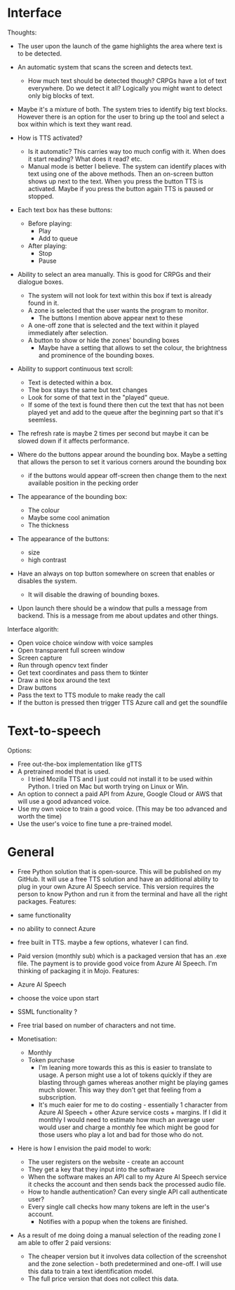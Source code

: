 

# Interface
Thoughts:
- The user upon the launch of the game highlights the area where text is to be detected.
- An automatic system that scans the screen and detects text.
    - How much text should be detected though? CRPGs have a lot of text everywhere. Do we detect it all? Logically you might want to detect only big blocks of text.
- Maybe it's a mixture of both. The system tries to identify big text blocks. However there is an option for the user to bring up the tool and select a box within which is text they want read.
- How is TTS activated?
    - Is it automatic? This carries way too much config with it. When does it start reading? What does it read? etc. 
    - Manual mode is better I believe. The system can identify places with text using one of the above methods. Then an on-screen button shows up next to the text. When you press the button TTS is activated. Maybe if you press the button again TTS is paused or stopped.

- Each text box has these buttons:
    - Before playing:
        - Play
        - Add to queue
    - After playing:
        - Stop
        - Pause

- Ability to select an area manually. This is good for CRPGs and their dialogue boxes. 
    - The system will not look for text within this box if text is already found in it.
    - A zone is selected that the user wants the program to monitor.
        - The buttons I mention above appear next to these
    - A one-off zone that is selected and the text within it played immediately after selection.
    - A button to show or hide the zones' bounding boxes
        - Maybe have a setting that allows to set the colour, the brightness and prominence of the bounding boxes.
- Ability to support continuous text scroll:
    - Text is detected within a box. 
    - The box stays the same but text changes
    - Look for some of that text in the "played" queue.
    - If some of the text is found there then cut the text that has not been played yet and add to the queue after the beginning part so that it's seemless.
- The refresh rate is maybe 2 times per second but maybe it can be slowed down if it affects performance.
- Where do the buttons appear around the bounding box. Maybe a setting that allows the person to set it various corners around the bounding box
    - if the buttons would appear off-screen then change them to the next available position in the pecking order
- The appearance of the bounding box:
    - The colour
    - Maybe some cool animation
    - The thickness
- The appearance of the buttons:
    - size
    - high contrast
- Have an always on top button somewhere on screen that enables or disables the system.
    - It will disable the drawing of bounding boxes.
- Upon launch there should be a window that pulls a message from backend. This is a message from me about updates and other things.


Interface algorith:
- Open voice choice window with voice samples
- Open transparent full screen window
- Screen capture
- Run through opencv text finder
- Get text coordinates and pass them to tkinter
- Draw a nice box around the text
- Draw buttons
- Pass the text to TTS module to make ready the call
- If the button is pressed then trigger TTS Azure call and get the soundfile





# Text-to-speech
Options:
- Free out-the-box implementation like gTTS
- A pretrained model that is used.
    - I tried Mozilla TTS and I just could not install it to be used within Python. I tried on Mac but worth trying on Linux or Win.
- An option to connect a paid API from Azure, Google Cloud or AWS that will use a good advanced voice.
- Use my own voice to train a good voice. (This may be too advanced and worth the time)
- Use the user's voice to fine tune a pre-trained model.





# General 

- Free Python solution that is open-source. This will be published on my GitHub. It will use a free TTS solution and have an additional ability to plug in your own Azure AI Speech service. This version requires the person to know Python and run it from the terminal and have all the right packages.
Features:
- same functionality
- no ability to connect Azure
- free built in TTS. maybe a few options, whatever I can find.


- Paid version (monthly sub) which is a packaged version that has an .exe file. The payment is to provide good voice from Azure AI Speech. I'm thinking of packaging it in Mojo.
Features:
- Azure AI Speech
- choose the voice upon start
- SSML functionality ?
- Free trial based on number of characters and not time.
- Monetisation:
    - Monthly
    - Token purchase
        - I'm leaning more towards this as this is easier to translate to usage. A person might use a lot of tokens quickly if they are blasting through games whereas another might be playing games much slower. This way they don't get that feeling from a subscription.
        - It's much eaier for me to do costing - essentially 1 character from Azure AI Speech + other Azure service costs + margins. If I did it monthly I would need to estimate how much an average user would user and charge a monthly fee which might be good for those users who play a lot and bad for those who do not.
- Here is how I envision the paid model to work:
    - The user registers on the website - create an account
    - They get a key that they input into the software
    - When the software makes an API call to my Azure AI Speech service it checks the account and then sends back the processed audio file.
    - How to handle authentication? Can every single API call authenticate user?
    - Every single call checks how many tokens are left in the user's account.
        - Notifies with a popup when the tokens are finished.
- As a result of me doing doing a manual selection of the reading zone I am able to offer 2 paid versions:
    - The cheaper version but it involves data collection of the screenshot and the zone selection - both predetermined and one-off. I will use this data to train a text identification model.
    - The full price version that does not collect this data.